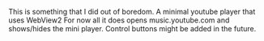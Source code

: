 This is something that I did out of boredom. 
A minimal youtube player that uses WebView2
For now all it does opens music.youtube.com and shows/hides the mini player. Control buttons might be added in the future.
